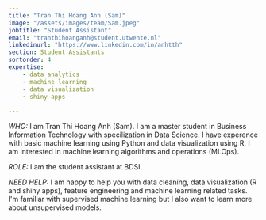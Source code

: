 ```yaml
---
title: "Tran Thi Hoang Anh (Sam)"
image: "/assets/images/team/Sam.jpeg"
jobtitle: "Student Assistant"
email: "tranthihoanganh@student.utwente.nl"
linkedinurl: "https://www.linkedin.com/in/anhtth"
section: Student Assistants
sortorder: 4
expertise:
    - data analytics
    - machine learning
    - data visualization
    - shiny apps
    
---
```


_WHO:_ I am Tran Thi Hoang Anh (Sam). I am a master student in Business Information Technology with specilization in Data Science. I have experence with basic machine learning using Python and data visualization using R. I am interested in machine learning algorithms and operations (MLOps).

_ROLE:_ I am the student assistant at BDSI.

_NEED HELP:_ I am happy to help you with data cleaning, data visualization (R and shiny apps), feature engineering and machine learning related tasks. I'm familiar with supervised machine learning but I also want to learn more about unsupervised models. 